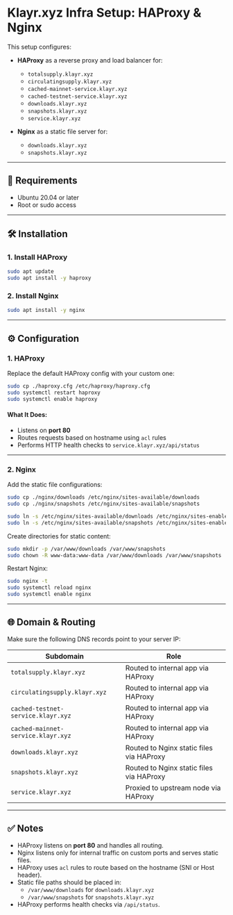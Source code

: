 # Klayr.xyz Infra Setup: HAProxy & Nginx

This setup configures:

- **HAProxy** as a reverse proxy and load balancer for:

  - `totalsupply.klayr.xyz`
  - `circulatingsupply.klayr.xyz`
  - `cached-mainnet-service.klayr.xyz`
  - `cached-testnet-service.klayr.xyz`
  - `downloads.klayr.xyz`
  - `snapshots.klayr.xyz`
  - `service.klayr.xyz`

- **Nginx** as a static file server for:
  - `downloads.klayr.xyz`
  - `snapshots.klayr.xyz`

---

## 🧰 Requirements

- Ubuntu 20.04 or later
- Root or sudo access

---

## 🛠 Installation

### 1. Install HAProxy

```bash
sudo apt update
sudo apt install -y haproxy
```

### 2. Install Nginx

```bash
sudo apt install -y nginx
```

---

## ⚙️ Configuration

### 1. HAProxy

Replace the default HAProxy config with your custom one:

```bash
sudo cp ./haproxy.cfg /etc/haproxy/haproxy.cfg
sudo systemctl restart haproxy
sudo systemctl enable haproxy
```

#### What It Does:

- Listens on **port 80**
- Routes requests based on hostname using `acl` rules
- Performs HTTP health checks to `service.klayr.xyz/api/status`

---

### 2. Nginx

Add the static file configurations:

```bash
sudo cp ./nginx/downloads /etc/nginx/sites-available/downloads
sudo cp ./nginx/snapshots /etc/nginx/sites-available/snapshots

sudo ln -s /etc/nginx/sites-available/downloads /etc/nginx/sites-enabled/
sudo ln -s /etc/nginx/sites-available/snapshots /etc/nginx/sites-enabled/
```

Create directories for static content:

```bash
sudo mkdir -p /var/www/downloads /var/www/snapshots
sudo chown -R www-data:www-data /var/www/downloads /var/www/snapshots
```

Restart Nginx:

```bash
sudo nginx -t
sudo systemctl reload nginx
sudo systemctl enable nginx
```

---

## 🌐 Domain & Routing

Make sure the following DNS records point to your server IP:

| Subdomain                          | Role                                     |
| ---------------------------------- | ---------------------------------------- |
| `totalsupply.klayr.xyz`            | Routed to internal app via HAProxy       |
| `circulatingsupply.klayr.xyz`      | Routed to internal app via HAProxy       |
| `cached-testnet-service.klayr.xyz` | Routed to internal app via HAProxy       |
| `cached-mainnet-service.klayr.xyz` | Routed to internal app via HAProxy       |
| `downloads.klayr.xyz`              | Routed to Nginx static files via HAProxy |
| `snapshots.klayr.xyz`              | Routed to Nginx static files via HAProxy |
| `service.klayr.xyz`                | Proxied to upstream node via HAProxy     |

---

## ✅ Notes

- HAProxy listens on **port 80** and handles all routing.
- Nginx listens only for internal traffic on custom ports and serves static files.
- HAProxy uses `acl` rules to route based on the hostname (SNI or Host header).
- Static file paths should be placed in:
  - `/var/www/downloads` for `downloads.klayr.xyz`
  - `/var/www/snapshots` for `snapshots.klayr.xyz`
- HAProxy performs health checks via `/api/status`.

```

```
